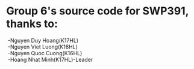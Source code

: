 
<h1>Group 6's source code for SWP391, thanks to:</h1>
<div>&nbsp;-Nguyen Duy Hoang(K17HL)</div>
<div>&nbsp;-Nguyen Viet Luong(K16HL)</div>
<div>&nbsp;-Nguyen Quoc Cuong(K16HL)</div>
<div>&nbsp;-Hoang Nhat Minh(K17HL)-Leader</div>
